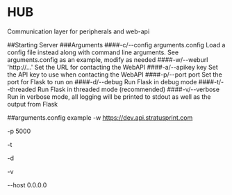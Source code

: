 # HUB
Communication layer for peripherals and web-api

##Starting Server
###Arguments
####-c/--config arguments.config
Load a config file instead along with command line arguments. See arguments.config as an example, modify as needed
####-w/--weburl 'http://...'
Set the URL for contacting the WebAPI
####-a/--apikey key
Set the API key to use when contacting the WebAPI
####-p/--port port
Set the port for Flask to run on
####-d/--debug
Run Flask in debug mode
####-t/--threaded
Run Flask in threaded mode (recommended)
####-v/--verbose
Run in verbose mode, all logging will be printed to stdout as well as the output from Flask

##arguments.config example
-w https://dev.api.stratusprint.com

-p 5000

-t

-d

-v

--host 0.0.0.0
